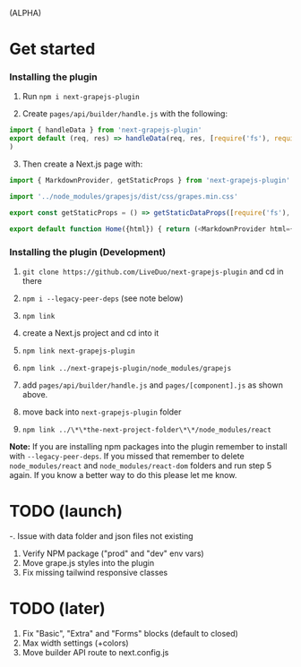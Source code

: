 (ALPHA)

# Get started

### Installing the plugin
1. Run `npm i next-grapejs-plugin`

2. Create `pages/api/builder/handle.js` with the following:
```js
import { handleData } from 'next-grapejs-plugin'
export default (req, res) => handleData(req, res, [require('fs'), require('path')])
) 
```

3. Then create a Next.js page with:

```js
import { MarkdownProvider, getStaticProps } from 'next-grapejs-plugin'

import '../node_modules/grapesjs/dist/css/grapes.min.css'

export const getStaticProps = () => getStaticDataProps([require('fs'), require('path')]) 

export default function Home({html}) { return (<MarkdownProvider html={html}/>) }
```

### Installing the plugin (Development)
1. `git clone https://github.com/LiveDuo/next-grapejs-plugin` and cd in there

3. `npm i --legacy-peer-deps` (see note below)

4. `npm link`

5. create a Next.js project and cd into it

6. `npm link next-grapejs-plugin`

7. `npm link ../next-grapejs-plugin/node_modules/grapejs`

8. add `pages/api/builder/handle.js` and `pages/[component].js` as shown above.

9. move back into `next-grapejs-plugin` folder

10. `npm link ../\*\*the-next-project-folder\*\*/node_modules/react`

**Note:** If you are installing npm packages into the plugin remember to install with `--legacy-peer-deps`. If you missed that remember to delete `node_modules/react` and `node_modules/react-dom` folders and run step 5 again. If you know a better way to do this please let me know.


# TODO (launch)
-. Issue with data folder and json files not existing

1. Verify NPM package ("prod" and "dev" env vars)
2. Move grape.js styles into the plugin
3. Fix missing tailwind responsive classes

# TODO (later)
1. Fix "Basic", "Extra" and "Forms" blocks (default to closed)
2. Max width settings (+colors)
3. Move builder API route to next.config.js
